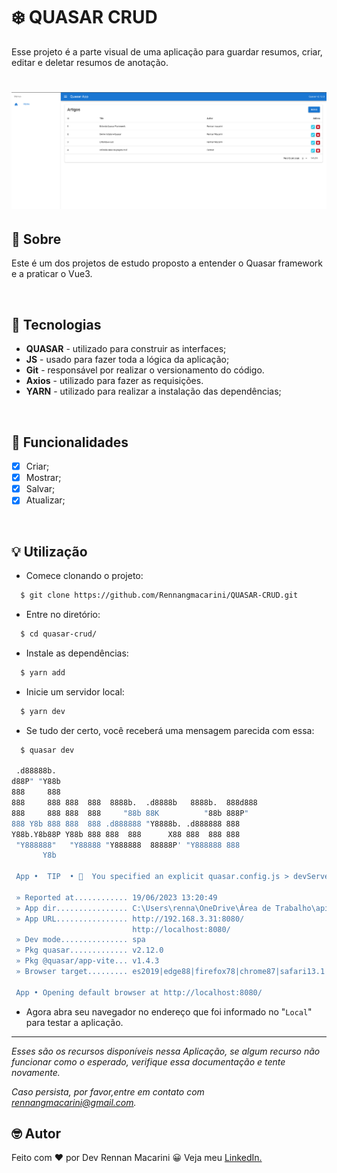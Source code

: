 # :snowflake: QUASAR CRUD

Esse projeto é a parte visual de uma aplicação para guardar resumos, criar, editar e deletar resumos de anotação.

<h1 align="center">
    <img src="/quasar-crud/src/assets/capa.PNG" alt="Capa do projeto">
</h1>


## :memo: Sobre

Este é um dos projetos de estudo proposto a entender o Quasar framework e a praticar o Vue3.

</br>

## :floppy_disk: Tecnologias

- **QUASAR** - utilizado para construir as interfaces;
- **JS** - usado para fazer toda a lógica da aplicação;
- **Git** - responsável por realizar o versionamento do código.
- **Axios** - utilizado para fazer as requisições.
- **YARN** - utilizado para realizar a instalação das dependências;

</br>

## :hammer: Funcionalidades

- [x] Criar;
- [x] Mostrar;
- [x] Salvar;
- [x] Atualizar;

</br>

## :bulb: Utilização

- Comece clonando o projeto:

```bash
  $ git clone https://github.com/Rennangmacarini/QUASAR-CRUD.git
```

- Entre no diretório:

```bash
  $ cd quasar-crud/
```

- Instale as dependências:

```bash
  $ yarn add
```

- Inicie um servidor local:

```bash
  $ yarn dev
```

- Se tudo der certo, você receberá uma mensagem parecida com essa:

```bash
  $ quasar dev

 .d88888b.
d88P" "Y88b
888     888
888     888 888  888  8888b.  .d8888b   8888b.  888d888
888     888 888  888     "88b 88K          "88b 888P"
888 Y8b 888 888  888 .d888888 "Y8888b. .d888888 888
Y88b.Y8b88P Y88b 888 888  888      X88 888  888 888
 "Y888888"   "Y88888 "Y888888  88888P' "Y888888 888
       Y8b

 App •  TIP  • 🚀  You specified an explicit quasar.config.js > devServer > port. It is recommended to use a different devServer > port for each Quasar mode to avoid browser cache issues. Example: ctx.mode.ssr ? 9100 : ...

 » Reported at............ 19/06/2023 13:20:49
 » App dir................ C:\Users\renna\OneDrive\Área de Trabalho\api-crud-vue3\quasar-crud
 » App URL................ http://192.168.3.31:8080/
                           http://localhost:8080/
 » Dev mode............... spa
 » Pkg quasar............. v2.12.0
 » Pkg @quasar/app-vite... v1.4.3
 » Browser target......... es2019|edge88|firefox78|chrome87|safari13.1

 App • Opening default browser at http://localhost:8080/
```

- Agora abra seu navegador no endereço que foi informado no "`Local`" para testar a aplicação.

---

_Esses são os recursos disponíveis nessa Aplicação, se algum recurso não funcionar como o esperado, verifique essa documentação e tente novamente._

_Caso persista, por favor,entre em contato com [rennangmacarini@gmail.com](mailto:rennangmacarini@gmail.com)._

## :nerd_face: Autor

Feito com :heart: por Dev Rennan Macarini :grinning: Veja meu [LinkedIn.](https://www.linkedin.com/in/rennan-macarini/)